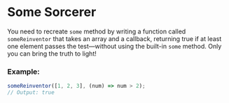 # Some Sorcerer

You need to recreate `some` method by writing a function called `someReinventor` that takes an array and a callback, returning true if at least one element passes the test—without using the built-in `some` method. Only you can bring the truth to light!

### Example:

```js
someReinventor([1, 2, 3], (num) => num > 2);
// Output: true
```
